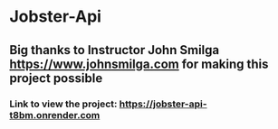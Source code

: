 # Jobster-Api

## Big thanks to Instructor John Smilga https://www.johnsmilga.com for making this project possible

### Link to view the project: https://jobster-api-t8bm.onrender.com
